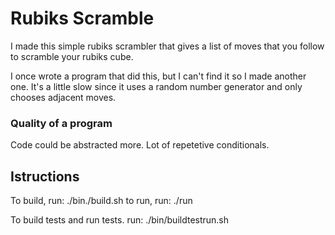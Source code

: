 # Rubiks Scramble
I made this simple rubiks scrambler that gives a list of moves that you follow to scramble your rubiks cube.

I once wrote a program that did this, but I can't find it so I made another one. It's a little slow since it uses a random number generator and only chooses adjacent moves.


### Quality of a program
Code could be abstracted more. Lot of repetetive conditionals.


## Istructions
To build, run: ./bin./build.sh
to run, run: ./run

To build tests and run tests. run: ./bin/buildtestrun.sh

